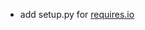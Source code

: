 * add setup.py for [requires.io](https://requires.io/github/pyhedgehog/kstat/requirements/?branch=master)
